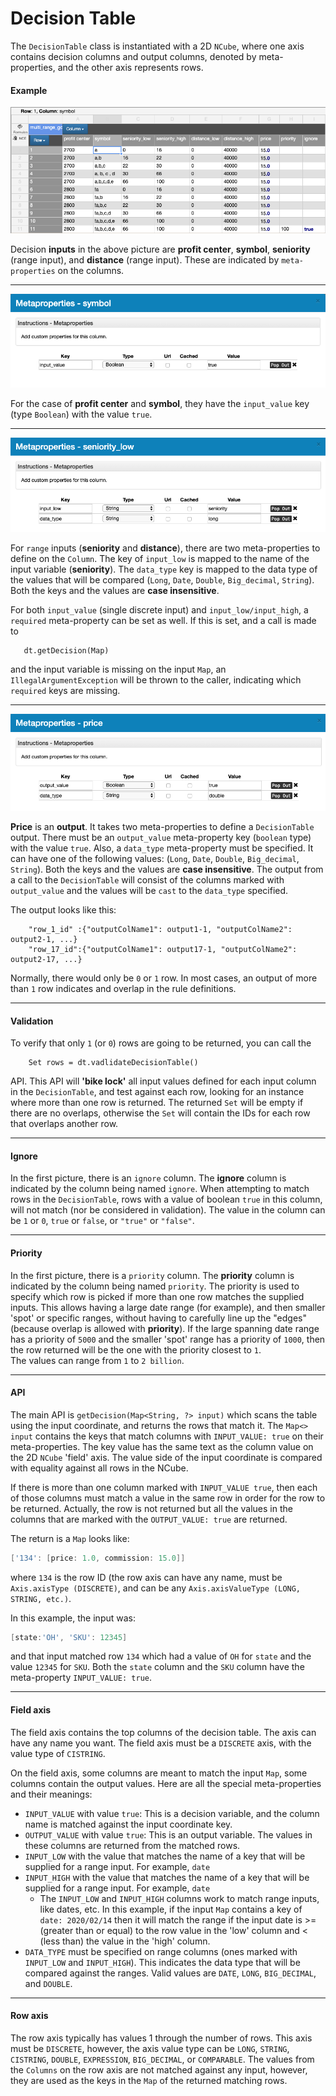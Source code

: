 # Decision Table
The `DecisionTable` class is instantiated with a 2D `NCube`, where one axis contains
decision columns and output columns, denoted by meta-properties, and the other axis
represents rows.

#### Example
![Decision Table](images/DecisionTree.png)  

Decision **inputs** in the above picture are **profit center**, **symbol**, **seniority** (range input), and **distance** (range input).
These are indicated by `meta-properties` on the columns.
   
---

![Discrete input value meta-properties](images/Symbol_meta_props.png)  

For the case of **profit center** and **symbol**, they have the `input_value` key (type `Boolean`) with the value `true`.
 
---

![Range input value meta-properties](images/Seniority_low.png)  

For `range` inputs (**seniority** and **distance**), there are two meta-properties to define on the `Column`. The
key of `input_low` is mapped to the name of the input variable (**seniority**).  The `data_type` key is mapped to the 
data type of the values that will be compared (`Long`, `Date`, `Double`, `Big_decimal`, `String`).  Both the keys and the values
are **case insensitive**.

For both `input_value` (single discrete input) and `input_low/input_high`, a `required` meta-property can be set as well. 
If this is set, and a call is made to
```
   dt.getDecision(Map)
```
 and the input variable is missing on the input `Map`, an `IllegalArgumentException` will 
be thrown to the caller, indicating which `required` keys are missing.
 
---

![Output value](images/Price_output.png)

**Price** is an **output**.  It takes two meta-properties to define a `DecisionTable` output.  There must be an `output_value`
meta-property key (`boolean` type) with the value `true`.  Also, a `data_type` meta-property must be specified. 
It can have one of the following values: (`Long`, `Date`, `Double`, `Big_decimal`, `String`).  Both the keys and the values
are **case insensitive**.  The output from a call to the `DecisionTable` will consist of the columns marked with `output_value`
and the values will be `cast` to the `data_type` specified.

The output looks like this:
```
    "row_1_id" :{"outputColName1": output1-1, "outputColName2": output2-1, ...}
    "row_17_id":{"outputColName1": output17-1, "outputColName2": output2-17, ...}    
```
Normally, there would only be `0` or `1` row.  In most cases, an output of more than `1` row indicates and overlap in the 
rule definitions.

--- 
 
#### Validation
To verify that only `1` (or `0`) rows are going to be returned, you can call the

```
    Set rows = dt.vadlidateDecisionTable()
``` 
API.  This API will **'bike lock'** all input values defined for each input column in the `DecisionTable`, and test 
against each row, looking for an instance where more than one row is returned.  The returned `Set` will be empty if there 
are no overlaps, otherwise the `Set` will contain the IDs for each row that overlaps another row. 
 
---

#### Ignore
In the first picture, there is an `ignore` column.  The **ignore** column is indicated by the column being named `ignore`.
When attempting to match rows in the `DecisionTable`, rows with a value of boolean `true` in this column,
will not match (nor be considered in validation). The value in the column can be `1` or `0`, `true` or `false`, or `"true"` or `"false"`.

---

#### Priority
In the first picture, there is a `priority` column.  The **priority** column is indicated by the column being named `priority`.
The priority is used to specify which row is picked if more than one row matches the supplied inputs.  This allows 
having a large date range (for example), and then smaller 'spot' or specific ranges, without having to carefully line
up the "edges" (because overlap is allowed with **priority**).  If the large spanning date range has a priority of `5000` and 
the smaller 'spot' range has a priority of `1000`, then the row returned will be the one with the priority closest to `1`.  
The values can range from `1` to `2 billion`.

---
  
#### API 
The main API is `getDecision(Map<String, ?> input)` which scans the table using the input coordinate, 
and returns the rows that match it.  The `Map<> input` contains the keys that match columns with
`INPUT_VALUE: true` on their meta-properties.  The key value has the same text as the column value
on the 2D `NCube` 'field' axis.  The value side of the input coordinate is compared with equality
against all rows in the NCube.

If there is more than one column marked with `INPUT_VALUE true`, then each of those columns must
match a value in the same row in order for the row to be returned. Actually, the row is not returned
but all the values in the columns that are marked with the `OUTPUT_VALUE: true` are returned.

The return is a `Map` looks like:
```groovy
['134': [price: 1.0, commission: 15.0]]
```                                     
where `134` is the row ID (the row axis can have any name, must be `Axis.axisType (DISCRETE)`, and can be any 
`Axis.axisValueType (LONG, STRING, etc.)`.

In this example, the input was:
```groovy
[state:'OH', 'SKU': 12345]
```
and that input matched row `134` which had a value of `OH` for `state` and the value `12345` for `SKU`.
Both the `state` column and the `SKU` column have the meta-property `INPUT_VALUE: true`.

---

#### Field axis
The field axis contains the top columns of the decision table.  The axis can have any name you want.
The field axis must be a `DISCRETE` axis, with the value type of `CISTRING`.

On the field axis, some columns are meant to match the input `Map`, some columns contain the output values.
Here are all the special meta-properties and their meanings:
  
* `INPUT_VALUE` with value `true`: This is a decision variable, and the column name is matched against the input coordinate key. 
* `OUTPUT_VALUE` with value `true`: This is an output variable. The values in these columns are returned from the matched rows.
* `INPUT_LOW` with the value that matches the name of a key that will be supplied for a range input.  For example, `date`
* `INPUT_HIGH` with the value that matches the name of a key that will be supplied for a range input.  For example, `date`
  * The `INPUT_LOW` and `INPUT_HIGH` columns work to match range inputs, like dates, etc. In this example, if the input
    `Map` contains a key of `date: 2020/02/14` then it will match the range if the input date is >= (greater than or equal) to
    the row value in the 'low' column and < (less than) the value in the 'high' column.
* `DATA_TYPE` must be specified on range columns (ones marked with `INPUT_LOW` and `INPUT_HIGH`).  This indicates the
data type that will be compared against the ranges. Valid values are `DATE`, `LONG`, `BIG_DECIMAL`, and `DOUBLE`.

---

#### Row axis
The row axis typically has values 1 through the number of rows.  This axis must be `DISCRETE`, however, the axis value
type can be `LONG`, `STRING`, `CISTRING`, `DOUBLE`, `EXPRESSION`, `BIG_DECIMAL`, or `COMPARABLE`.  The values from
the `Columns` on the row axis are not matched against any input, however, they are used as the keys in the `Map` of 
the returned matching rows. 